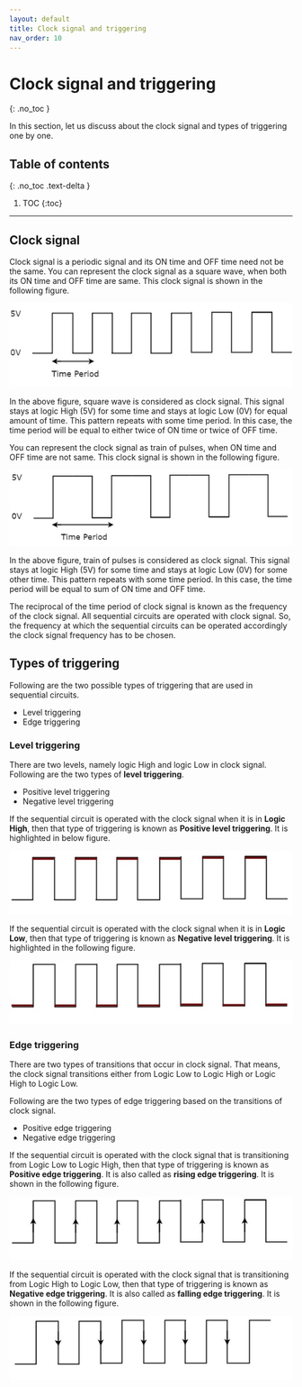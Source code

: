 ```yaml
---
layout: default
title: Clock signal and triggering
nav_order: 10
---
```


# Clock signal and triggering
{: .no_toc }

In this section, let us discuss about the clock signal and types of triggering one by one.

## Table of contents
{: .no_toc .text-delta }

1. TOC
{:toc}

---



## Clock signal

Clock signal is a periodic signal and its ON time and OFF time need not be the same. 
You can represent the clock signal as a square wave, when both its ON time and OFF time are same. 
This clock signal is shown in the following figure.

<div style="text-align:center"><img src="../assets/images/clock_signal.jpg" /></div>

In the above figure, square wave is considered as clock signal. This signal stays at logic High (5V) for some time and stays at logic Low (0V) for equal amount of time. This pattern repeats with some time period. In this case, the time period will be equal to either twice of ON time or twice of OFF time.

You can represent the clock signal as train of pulses, when ON time and OFF time are not same. This clock signal is shown in the following figure.

<div style="text-align:center"><img src="../assets/images/train_of_pulses.jpg" /></div>

In the above figure, train of pulses is considered as clock signal. This signal stays at logic High (5V) for some time and stays at logic Low (0V) for some other time. This pattern repeats with some time period. In this case, the time period will be equal to sum of ON time and OFF time.

The reciprocal of the time period of clock signal is known as the frequency of the clock signal. All sequential circuits are operated with clock signal. So, the frequency at which the sequential circuits can be operated accordingly the clock signal frequency has to be chosen.

## Types of triggering

Following are the two possible types of triggering that are used in sequential circuits.

* Level triggering
* Edge triggering

### Level triggering

There are two levels, namely logic High and logic Low in clock signal. Following are the two types of **level triggering**.

* Positive level triggering
* Negative level triggering

If the sequential circuit is operated with the clock signal when it is in **Logic High**, then that type of triggering is known as **Positive level triggering**. It is highlighted in below figure.
<div style="text-align:center"><img src="../assets/images/level_triggering.jpg" /></div>

If the sequential circuit is operated with the clock signal when it is in **Logic Low**, then that type of triggering is known as **Negative level triggering**. It is highlighted in the following figure.

<div style="text-align:center"><img src="../assets/images/negative_level_triggering.jpg" /></div>

### Edge triggering

There are two types of transitions that occur in clock signal. That means, the clock signal transitions either from Logic Low to Logic High or Logic High to Logic Low.

Following are the two types of edge triggering based on the transitions of clock signal.

* Positive edge triggering
* Negative edge triggering

If the sequential circuit is operated with the clock signal that is transitioning from Logic Low to Logic High, then that type of triggering is known as **Positive edge triggering**. It is also called as **rising edge triggering**. It is shown in the following figure.

<div style="text-align:center"><img src="../assets/images/positive_edge_triggering.jpg" /></div>

If the sequential circuit is operated with the clock signal that is transitioning from Logic High to Logic Low, then that type of triggering is known as **Negative edge triggering**. It is also called as **falling edge triggering**. It is shown in the following figure.

<div style="text-align:center"><img src="../assets/images/negative_edge_triggering.jpg" /></div>
